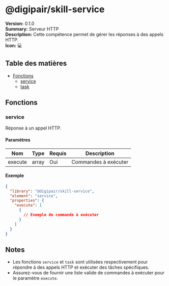 # @digipair/skill-service

**Version:** 0.1.0  
**Summary:** Serveur HTTP  
**Description:** Cette compétence permet de gérer les réponses à des appels HTTP.  
**Icon:** 💻

## Table des matières

- [Fonctions](#fonctions)
  - [service](#service)
  - [task](#task)

## Fonctions

### service

Réponse à un appel HTTP.

#### Paramètres

| Nom      | Type   | Requis | Description            |
|----------|--------|--------|------------------------|
| execute  | array  | Oui    | Commandes à exécuter   |

#### Exemple

```json
{
  "library": "@digipair/skill-service",
  "element": "service",
  "properties": {
    "execute": [
      {
        // Exemple de commande à exécuter
      }
    ]
  }
}
```

## Notes

- Les fonctions `service` et `task` sont utilisées respectivement pour répondre à des appels HTTP et exécuter des tâches spécifiques.
- Assurez-vous de fournir une liste valide de commandes à exécuter pour le paramètre `execute`.